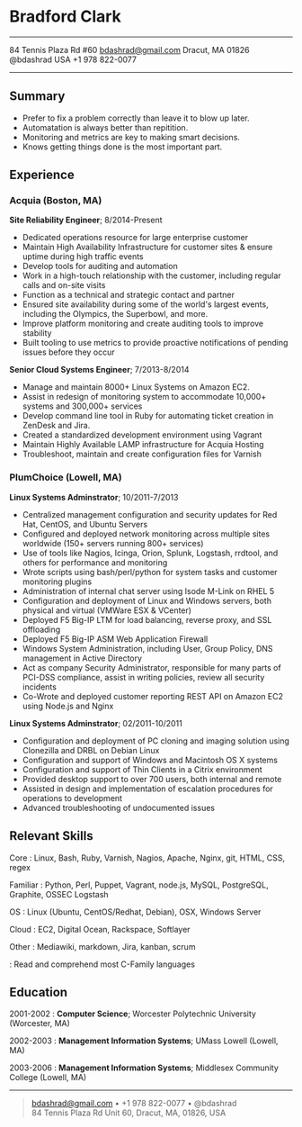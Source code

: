 Bradford Clark
==============

-----------------------      -----------------------
84 Tennis Plaza Rd #60            bdashrad@gmail.com
Dracut, MA 01826                           @bdashrad
USA                                  +1 978 822-0077
-----------------------      -----------------------

Summary
-------
* Prefer to fix a problem correctly than leave it to blow up later.
* Automatation is always better than repitition.
* Monitoring and metrics are key to making smart decisions.
* Knows getting things done is the most important part.

Experience
----------

### Acquia (Boston, MA)
**Site Reliability Engineer**; 8/2014-Present

  * Dedicated operations resource for large enterprise customer
  * Maintain High Availability Infrastructure for customer sites & ensure uptime
    during high traffic events
  * Develop tools for auditing and automation
  * Work in a high-touch relationship with the customer, including regular calls
    and on-site visits
  * Function as a technical and strategic contact and partner
  * Ensured site availability during some of the world's largest events, including
    the Olympics, the Superbowl, and more.
  * Improve platform monitoring and create auditing tools to improve stability
  * Built tooling to use metrics to provide proactive notifications of pending
    issues before they occur

**Senior Cloud Systems Engineer**; 7/2013-8/2014

  * Manage and maintain 8000+ Linux Systems on Amazon EC2.
  * Assist in redesign of monitoring system to accommodate 10,000+ systems and
    300,000+ services
  * Develop command line tool in Ruby for automating ticket creation in ZenDesk
    and Jira.
  * Created a standardized development environment using Vagrant
  * Maintain Highly Available LAMP infrastructure for Acquia Hosting
  * Troubleshoot, maintain and create configuration files for Varnish

### PlumChoice (Lowell, MA)
**Linux Systems Adminstrator**; 10/2011-7/2013

  * Centralized management configuration and security updates for Red Hat,
    CentOS, and Ubuntu Servers
  * Configured and deployed network monitoring across multiple sites worldwide
    (150+ servers running 800+ services)
  * Use of tools like Nagios, Icinga, Orion, Splunk, Logstash, rrdtool, and others
    for performance and monitoring
  * Wrote scripts using bash/perl/python for system tasks and customer monitoring
    plugins
  * Administration of internal chat server using Isode M-Link on RHEL 5
  * Configuration and deployment of Linux and Windows servers, both physical and
    virtual (VMWare ESX & VCenter)
  * Deployed F5 Big-IP LTM for load balancing, reverse proxy, and SSL offloading
  * Deployed F5 Big-IP ASM Web Application Firewall
  * Windows System Administration, including User, Group Policy, DNS management in
    Active Directory
  * Act as company Security Administrator, responsible for many parts of PCI-DSS
    compliance, assist in writing policies, review all security incidents
  * Co-Wrote and deployed customer reporting REST API on Amazon EC2 using Node.js
  and Nginx

**Linux Systems Adminstrator**; 02/2011-10/2011

  * Configuration and deployment of PC cloning and imaging solution using
    Clonezilla and DRBL on Debian Linux
  * Configuration and support of Windows and Macintosh OS X systems
  * Configuration and support of Thin Clients in a Citrix environment
  * Provided desktop support to over 700 users, both internal and remote
  * Assisted in design and implementation of escalation procedures for
    operations to development
  * Advanced troubleshooting of undocumented issues

Relevant Skills
---------------

Core
:   Linux, Bash, Ruby, Varnish, Nagios, Apache, Nginx, git, HTML, CSS, regex

Familiar
:   Python, Perl, Puppet, Vagrant, node.js, MySQL, PostgreSQL, Graphite, OSSEC
    Logstash

OS
:   Linux (Ubuntu, CentOS/Redhat, Debian), OSX, Windows Server

Cloud
:   EC2, Digital Ocean, Rackspace, Softlayer

Other
:   Mediawiki, markdown, Jira, kanban, scrum 

:   Read and comprehend most C-Family languages

Education
---------

2001-2002
:   **Computer Science**; Worcester Polytechnic University (Worcester, MA)

2002-2003
:   **Management Information Systems**; UMass Lowell (Lowell, MA)

2003-2006
:   **Management Information Systems**; Middlesex Community College (Lowell, MA)

----

> <bdashrad@gmail.com> • +1 978 822-0077 • @bdashrad \
> 84 Tennis Plaza Rd Unit 60, Dracut, MA, 01826, USA
